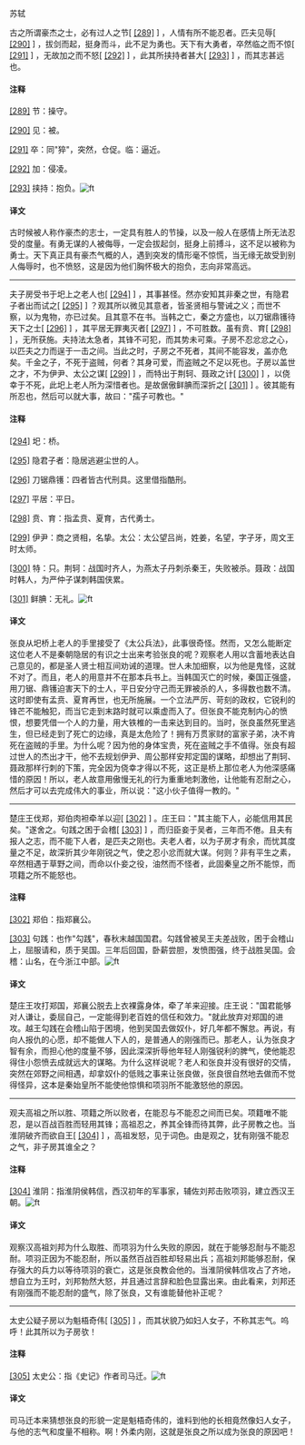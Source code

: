 
苏轼

古之所谓豪杰之士，必有过人之节[
[\[289\]](#note_289)
] ，人情有所不能忍者。匹夫见辱[
[\[290\]](#note_290)
]
，拔剑而起，挺身而斗，此不足为勇也。天下有大勇者，卒然临之而不惊[
[\[291\]](#note_291)
] ，无故加之而不怒[
[\[292\]](#note_292)
] ，此其所挟持者甚大[
[\[293\]](#note_293)
] ，而其志甚远也。

#### 注释 

[\[289\]](#noteBack_289)
节：操守。

[\[290\]](#noteBack_290)
见：被。

[\[291\]](#noteBack_291)
卒：同"猝"，突然，仓促。临：逼近。

[\[292\]](#noteBack_292)
加：侵凌。

[\[293\]](#noteBack_293)
挟持：抱负。![ft](@media/Image00002.jpg)

#### 译文 

古时候被人称作豪杰的志士，一定具有胜人的节操，以及一般人在感情上所无法忍受的度量。有勇无谋的人被侮辱，一定会拔起剑，挺身上前搏斗，这不足以被称为勇士。天下真正具有豪杰气概的人，遇到突发的情形毫不惊慌，当无缘无故受到别人侮辱时，也不愤怒，这是因为他们胸怀极大的抱负，志向非常高远。

------------------------------------------------------------------------

夫子房受书于圯上之老人也[
[\[294\]](#note_294)
] ，其事甚怪。然亦安知其非秦之世，有隐君子者出而试之[
[\[295\]](#note_295)
]
？观其所以微见其意者，皆圣贤相与警诫之义；而世不察，以为鬼物，亦已过矣。且其意不在书。当韩之亡，秦之方盛也，以刀锯鼎镬待天下之士[
[\[296\]](#note_296)
] ，其平居无罪夷灭者[
[\[297\]](#note_297)
] ，不可胜数。虽有贲、育[
[\[298\]](#note_298)
]
，无所获施。夫持法太急者，其锋不可犯，而其势未可乘。子房不忍忿忿之心，以匹夫之力而逞于一击之间。当此之时，子房之不死者，其间不能容发，盖亦危矣。千金之子，不死于盗贼，何者？其身可爱，而盗贼之不足以死也。子房以盖世之才，不为伊尹、太公之谋[
[\[299\]](#note_299)
] ，而特出于荆轲、聂政之计[
[\[300\]](#note_300)
]
，以侥幸于不死，此圯上老人所为深惜者也。是故倨傲鲜腆而深折之[
[\[301\]](#note_301)
] 。彼其能有所忍也，然后可以就大事，故曰："孺子可教也。"

#### 注释 

[\[294\]](#noteBack_294)
圯：桥。

[\[295\]](#noteBack_295)
隐君子者：隐居逃避尘世的人。

[\[296\]](#noteBack_296)
刀锯鼎镬：四者皆古代刑具。这里借指酷刑。

[\[297\]](#noteBack_297)
平居：平日。

[\[298\]](#noteBack_298)
贲、育：指孟贲、夏育，古代勇士。

[\[299\]](#noteBack_299)
伊尹：商之贤相，名挚。太公：太公望吕尚，姓姜，名望，字子牙，周文王时太师。

[\[300\]](#noteBack_300)
特：只。荆轲：战国时齐人，为燕太子丹刺杀秦王，失败被杀。聂政：战国时韩人，为严仲子谋刺韩国侠累。

[\[301\]](#noteBack_301)
鲜腆：无礼。![ft](@media/Image00002.jpg)

#### 译文 

张良从圯桥上老人的手里接受了《太公兵法》，此事很奇怪。然而，又怎么能断定这位老人不是秦朝隐居的有识之士出来考验张良的呢？观察老人用以含蓄地表达自己意见的，都是圣人贤士相互间劝诫的道理。世人未加细察，以为他是鬼怪，这就不对了。而且，老人的用意并不在那本兵书上。当韩国灭亡的时候，秦国正强盛，用刀锯、鼎镬迫害天下的士人，平日安分守己而无罪被杀的人，多得数也数不清。这时即使有孟贲、夏育再世，也无所施展。一个立法严厉、苛刻的政权，它锐利的锋芒不能触犯，而当它走到末路时就可以乘虚而入了。但张良不能克制内心的愤恨，想要凭借一个人的力量，用大铁椎的一击来达到目的。当时，张良虽然死里逃生，但已经走到了死亡的边缘，真是太危险了！拥有万贯家财的富家子弟，决不肯死在盗贼的手里。为什么呢？因为他的身体宝贵，死在盗贼之手不值得。张良有超过世人的杰出才干，他不去规划伊尹、周公那样安邦定国的谋略，却想出了荆轲、聂政那样行刺的下策，完全因为侥幸才得以不死，这正是桥上那位老人为他深感痛惜的原因！所以，老人故意用傲慢无礼的行为重重地刺激他，让他能有忍耐之心，然后才可以去完成伟大的事业，所以说："这小伙子值得一教的。"

------------------------------------------------------------------------

楚庄王伐郑，郑伯肉袒牵羊以迎[
[\[302\]](#note_302)
]
。庄王曰："其主能下人，必能信用其民矣。"遂舍之。句践之困于会稽[
[\[303\]](#note_303)
]
，而归臣妾于吴者，三年而不倦。且夫有报人之志，而不能下人者，是匹夫之刚也。夫老人者，以为子房才有余，而忧其度量之不足，故深折其少年刚锐之气，使之忍小忿而就大谋。何则？非有平生之素，卒然相遇于草野之间，而命以仆妾之役，油然而不怪者，此固秦皇之所不能惊，而项籍之所不能怒也。

#### 注释 

[\[302\]](#noteBack_302)
郑伯：指郑襄公。

[\[303\]](#noteBack_303)
句践：也作"勾践"，春秋末越国国君。勾践曾被吴王夫差战败，困于会稽山上，屈服请和，质于吴国。三年后回国，卧薪尝胆，发愤图强，终于战胜吴国。会稽：山名，在今浙江中部。![ft](@media/Image00002.jpg)

#### 译文 

楚庄王攻打郑国，郑襄公脱去上衣裸露身体，牵了羊来迎接。庄王说："国君能够对人谦让，委屈自己，一定能得到老百姓的信任和效力。"就此放弃对郑国的进攻。越王勾践在会稽山陷于困境，他到吴国去做奴仆，好几年都不懈怠。再说，有向人报仇的心愿，却不能做人下人的，是普通人的刚强而已。那老人，认为张良才智有余，而担心他的度量不够，因此深深折辱他年轻人刚强锐利的脾气，使他能忍得住小怨愤去成就远大的谋略。为什么这样说呢？老人和张良并没有很好的交情，突然在郊野之间相遇，却拿奴仆的低贱之事来让张良做，张良很自然地去做而不觉得怪异，这本是秦始皇所不能使他惊惧和项羽所不能激怒他的原因。

------------------------------------------------------------------------

观夫高祖之所以胜、项籍之所以败者，在能忍与不能忍之间而已矣。项籍唯不能忍，是以百战百胜而轻用其锋；高祖忍之，养其全锋而待其弊，此子房教之也。当淮阴破齐而欲自王[
[\[304\]](#note_304)
]
，高祖发怒，见于词色。由是观之，犹有刚强不能忍之气，非子房其谁全之？

#### 注释 

[\[304\]](#noteBack_304)
淮阴：指淮阴侯韩信，西汉初年的军事家，辅佐刘邦击败项羽，建立西汉王朝。![ft](@media/Image00002.jpg)

#### 译文 

观察汉高祖刘邦为什么取胜、而项羽为什么失败的原因，就在于能够忍耐与不能忍耐。项羽正因为不能忍耐，所以虽然百战百胜却轻易出兵；高祖刘邦能够忍耐，保存强大的兵力以等待项羽的衰亡，这是张良教会他的。当淮阴侯韩信攻占了齐地，想自立为王时，刘邦勃然大怒，并且通过言辞和脸色显露出来。由此看来，刘邦还有刚强而不能忍耐的盛气，除了张良，又有谁能替他补正呢？

------------------------------------------------------------------------

太史公疑子房以为魁梧奇伟[
[\[305\]](#note_305)
]
，而其状貌乃如妇人女子，不称其志气。呜呼！此其所以为子房欤！

#### 注释 

[\[305\]](#noteBack_305)
太史公：指《史记》作者司马迁。![ft](@media/Image00002.jpg)

#### 译文 

司马迁本来猜想张良的形貌一定是魁梧奇伟的，谁料到他的长相竟然像妇人女子，与他的志气和度量不相称。啊！外柔内刚，这就是张良之所以成为张良的原因吧！


